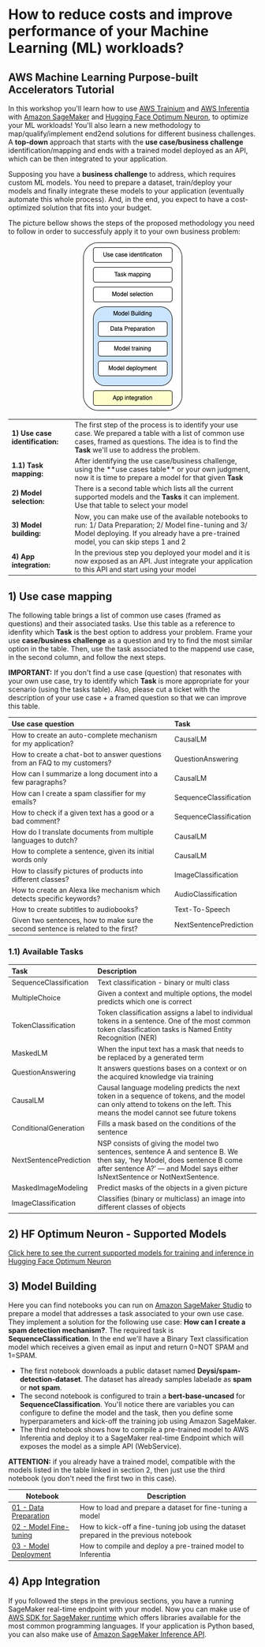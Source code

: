 # How to reduce costs and improve performance of your Machine Learning (ML) workloads?
## AWS Machine Learning Purpose-built Accelerators Tutorial

In this workshop you'll learn how to use [AWS Trainium](https://aws.amazon.com/machine-learning/trainium/) and [AWS Inferentia](https://aws.amazon.com/machine-learning/inferentia/) with [Amazon SageMaker](https://aws.amazon.com/sagemaker/) and [Hugging Face Optimum Neuron](https://huggingface.co/docs/optimum-neuron/index), to optimize your ML workloads! You'll also learn a new methodology to map/qualify/implement end2end solutions for different business challenges. A **top-down** approach that starts with the **use case/business challenge** identification/mapping and ends with a trained model deployed as an API, which can be then integrated to your application.

Supposing you have a **business challenge** to address, which requires custom ML models. You need to prepare a dataset, train/deploy your models and finally integrate these models to your application (eventually automate this whole process). And, in the end, you expect to have a cost-optimized solution that fits into your budget.

The picture bellow shows the steps of the proposed methodology you need to follow in order to successfuly apply it to your own business problem:
<p align="center">
  <img src="docs/imgs/01_activities.png"></img>
</p>

<table>
    <tr><td><strong>1) Use case identification:</strong></td><td>The first step of the process is to identify your use case. We prepared a table with a list of common use cases, framed as questions. The idea is to find the <b>Task</b> we'll use to address the problem.</td></tr>
    <tr><td><strong>1.1) Task mapping:</strong></td><td>After identifying the use case/business challenge, using the **use cases table** or your own judgment, now it is time to prepare a model for that given <b>Task</b></td></tr>
    <tr><td><strong>2) Model selection:</strong></td><td>There is a second table which lists all the current supported models and the <b>Tasks</b> it can implement. Use that table to select your model</td></tr>
    <tr><td><strong>3) Model building:</strong></td><td>Now, you can make use of the available notebooks to run: 1/ Data Preparation; 2/ Model fine-tuning and 3/ Model deploying. If you already have a pre-trained model, you can skip steps 1 and 2</td></tr>
    <tr><td><strong>4) App integration:</strong></td><td>In the previous step you deployed your model and it is now exposed as an API. Just integrate your application to this API and start using your model</td></tr>
</table>
            
## 1) Use case mapping

The following table brings a list of common use cases (framed as questions) and their associated tasks. Use this table as a reference to idenfity which **Task** is the best option to address your problem. Frame your use **case/business challenge** as a question and try to find the most similar option in the table. Then, use the task associated to the mappend use case, in the second column, and follow the next steps. 

**IMPORTANT:** If you don't find a use case (question) that resonates with your own use case, try to identify which **Task** is more appropriate for your scenario (using the tasks table). Also, please cut a ticket with the description of your use case + a framed question so that we can improve this table.

|Use case question|Task|
|:-|:-|
|How to create an auto-complete mechanism for my application?|CausalLM|
|How to create a chat-bot to answer questions from an FAQ to my customers?|QuestionAnswering|
|How can I summarize a long document into a few paragraphs?|CausalLM|
|How can I create a spam classifier for my emails?|SequenceClassification|
|How to check if a given text has a good or a bad comment?|SequenceClassification|
|How do I translate documents from multiple languages to dutch?|CausalLM|
|How to complete a sentence, given its initial words only|CausalLM|
|How to classify pictures of products into different classes?|ImageClassification|
|How to create an Alexa like mechanism which detects specific keywords?|AudioClassification|
|How to create subtitles to audiobooks?|Text-To-Speech|
|Given two sentences, how to make sure the second sentence is related to the first?|NextSentencePrediction|

### 1.1) Available Tasks

|Task|Description|
|:-|:-|
|SequenceClassification|Text classification - binary or multi class|
|MultipleChoice|Given a context and multiple options, the model predicts which one is correct|
|TokenClassification|Token classification assigns a label to individual tokens in a sentence. One of the most common token classification tasks is Named Entity Recognition (NER)|
|MaskedLM|When the input text has a mask that needs to be replaced by a generated term|
|QuestionAnswering|It answers questions bases on a context or on the acquired knowledge via training|
|CausalLM|Causal language modeling predicts the next token in a sequence of tokens, and the model can only attend to tokens on the left. This means the model cannot see future tokens|
|ConditionalGeneration|Fills a mask based on the conditions of the sentence|
|NextSentencePrediction|NSP consists of giving the model two sentences, sentence A and sentence B. We then say, ‘hey Model, does sentence B come after sentence A?’ — and Model says either IsNextSentence or NotNextSentence.|
|MaskedImageModeling|Predict masks of the objects in a given picture|
|ImageClassification|Classifies (binary or multiclass) an image into different classes of objects|

## 2) HF Optimum Neuron - Supported Models

[Click here to see the current supported models for training and inference in Hugging Face Optimum Neuron](purpose-built-accelerators/docs/optimum_neuron_models.md)

## 3) Model Building
Here you can find notebooks you can run on [Amazon SageMaker Studio](https://aws.amazon.com/sagemaker/studio/) to prepare a model that addresses a task associated to your own use case. They implement a solution for the following use case: **How can I create a spam detection mechanism?**. The required task is **SequenceClassification**. In the end we'll have a Binary Text classification model which receives a given email as input and return 0=NOT SPAM and 1=SPAM.

- The first notebook downloads a public dataset named **Deysi/spam-detection-dataset**. The dataset has already samples labelade as **spam** or **not spam**. 
- The second notebook is configured to train a **bert-base-uncased** for **SequenceClassification**. You'll notice there are variables you can configure to define the model and the task, then you define some hyperparameters and kick-off the training job using Amazon SageMaker.
- The third notebook shows how to compile a pre-trained model to AWS Inferentia and deploy it to a SageMaker real-time Endpoint which will exposes the model as a simple API (WebService).

**ATTENTION:** if you already have a trained model, compatible with the models listed in the table linked in section 2, then just use the third notebook (you don't need the first two in this case).

|Notebook|Description|
|-|-|
|[01 - Data Preparation](notebooks/01_DatasetPreparation.ipynb)|How to load and prepare a dataset for fine-tuning a model|
|[02 - Model Fine-tuning](notebooks/02_ModelFineTuning.ipynb)|How to kick-off a fine-tuning job using the dataset prepared in the previous notebook|
|[03 - Model Deployment](notebooks/03_ModelInference.ipynb)|How to compile and deploy a pre-trained model to Inferentia|

## 4) App Integration

If you followed the steps in the previous sections, you have a running SageMaker real-time endpoint with your model. Now you can make use of [AWS SDK for SageMaker runtime](https://aws.amazon.com/developer/tools/) which offers libraries available for the most common programming languages. If your application is Python based, you can also make use of [Amazon SageMaker Inference API](https://sagemaker.readthedocs.io/en/stable/api/inference/index.html).
